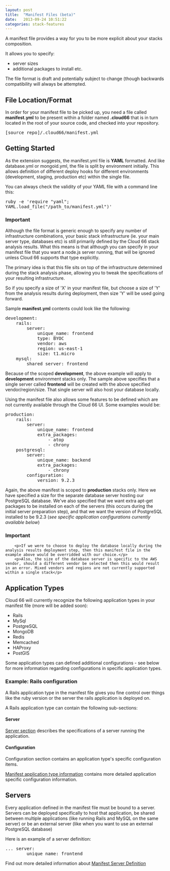```yaml
---
layout: post
title:  "Manifest Files (beta)"
date:   2013-09-24 10:51:22
categories: stack-features
---
```


<p class="lead">
    A manifest file provides a way for you to be more explicit about your stacks composition.
<p>

<p>It allows you to specify:</p>

<ul>
    <li>server sizes</li>
    <li>additional packages to install etc.</li>
</ul>

<p>
The file format is draft and potentially subject to change (though backwards compatibility will always be attempted.
</p>

## File Location/Format

In order for your manifest file to be picked up, you need a file called **manifest.yml** to be present within a folder named **.cloud66** that is in turn located in the root of your source code, and checked into your repository.

<pre class="terminal">
[source&#95;repo]/.cloud66/manifest.yml
</pre>

## Getting Started

As the extension suggests, the manifest.yml file is **YAML** formatted. And like database.yml or mongoid.yml, the file is split by environment initially. This allows definition of different deploy hooks for different environments (development, staging, production etc) within the single file.

You can always check the validity of your YAML file with a command line this:
<p>
<kbd>
  ruby -e 'require "yaml"; YAML.load&#95;file("/path&#95;to/manifest.yml")'
</kbd>
</p>


<div class="notice">
        <h3>Important</h3>
        <p>Although the file format is generic enough to specify any number of infrastructure combinations, your basic stack infrastructure (ie. your main server type, databases etc) is still primarily defined by the Cloud 66 stack analysis results. What this means is that although you can specify in your manifest file that you want a node.js server running, that will be ignored unless Cloud 66 supports that type explicitly.</p>
        <p>The primary idea is that this file sits on top of the infrastructure determined during the stack analysis phase, allowing you to tweak the specifications of your resulting infrastructure.</p>
        <p>So if you specify a size of 'X' in your manifest file, but choose a size of 'Y' from the analysis results during deployment, then size 'Y' will be used going forward.</p>
</div>

Sample **manifest.yml** contents could look like the following:
<pre class="terminal">
development:
    rails:
        server:
            unique&#95;name: frontend
            type: BYOC
            vendor: aws
            region: us-east-1
            size: t1.micro
    mysql:
        shared&#95;server: frontend
</pre>

Because of the scoped **development**, the above example will apply to **development** environment stacks only.
The sample above specifies that a single server called **frontend** will be created with the above specified vendor/region/size.
That single server will also host your database locally.

Using the manifest file also allows some features to be defined which are not currently available through the Cloud 66 UI. Some examples would be:

<pre class="terminal">
production:
    rails:
        server:
            unique&#95;name: frontend
            extra&#95;packages:
                - atop
                - chrony
    postgresql:
        server:
            unique&#95;name: backend
            extra&#95;packages:
                - chrony
        configuration:
            version: 9.2.3
</pre>

Again, the above manifest is scoped to **production** stacks only. Here we have specified a size for the separate database server hosting our PostgreSQL database.
We've also specified that we want extra apt-get packages to be installed on each of the servers (this occurs during the initial server preparation step), and that we want the version of PostgreSQL installed to be 9.2.3 (*see specific application configurations currently available below*)

<div class="notice">
        <h3>Important</h3>

        <p>If we were to choose to deploy the database locally during the analysis results deployment step, then this manifest file in the example above would be overridded with our choice.</p>
        <p>Also, the size of the database server is specific to the AWS vendor, should a different vendor be selected then this would result in an error. Mixed vendors and regions are not currently supported within a single stack</p>
</div>

## Application Types
Cloud 66 will currently recognize the following application types in your manifest file (more will be added soon):

- Rails
- MySql
- PostgreSQL
- MongoDB
- Redis
- Memcached
- HAProxy
- PostGIS

Some application types can defined additional configurations - see below for more information regarding configurations in specific application types.

### Example: Rails configuration

A Rails application type in the manifest file gives you fine control over things like the ruby version or the server the rails application is deployed on.

A Rails application type can contain the following sub-sections:

#### Server
[Server section](/stack-features/manifest-servers.html) describes the specifications of a server running the application.

#### Configuration
Configuration section contains an application type's specific configuration items.

[Manifest application type information](/stack-features/manifest-applications.html) contains more detailed application specific configuration information.

## Servers

Every application defined in the manifest file must be bound to a server. Servers can be deployed specifically to host that application, be shared between multiple applications (like running Rails and MySQL on the same server) or be an external server (like when you want to use an external PostgreSQL database)

Here is an example of a server definition:
<pre class="terminal">
... server:
        unique&#95;name: frontend
</pre>

Find out more detailed information about [Manifest Server Definition](/stack-features/manifest-servers.html)